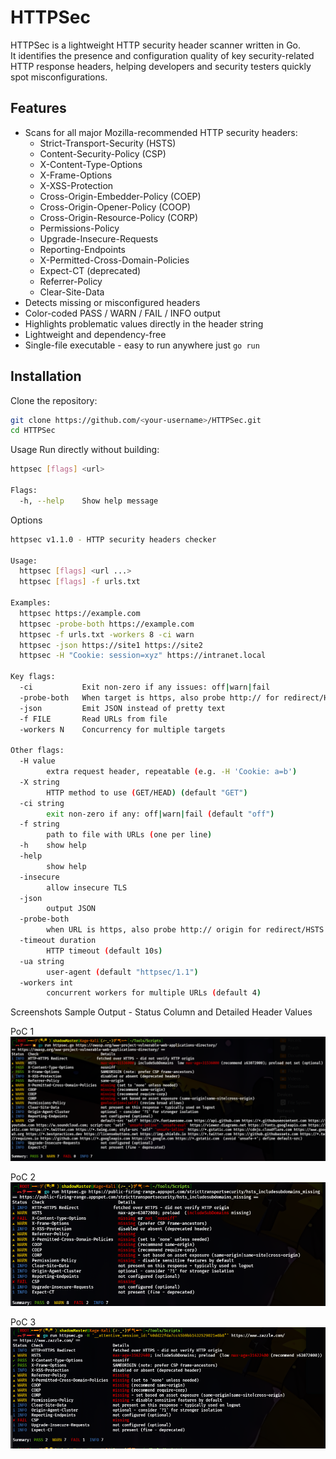 # HTTPSec

HTTPSec is a lightweight HTTP security header scanner written in Go.  
It identifies the presence and configuration quality of key security-related HTTP response headers, helping developers and security testers quickly spot misconfigurations.

## Features

- Scans for all major Mozilla-recommended HTTP security headers:
  - Strict-Transport-Security (HSTS)
  - Content-Security-Policy (CSP)
  - X-Content-Type-Options
  - X-Frame-Options
  - X-XSS-Protection
  - Cross-Origin-Embedder-Policy (COEP)
  - Cross-Origin-Opener-Policy (COOP)
  - Cross-Origin-Resource-Policy (CORP)
  - Permissions-Policy
  - Upgrade-Insecure-Requests
  - Reporting-Endpoints
  - X-Permitted-Cross-Domain-Policies
  - Expect-CT (deprecated)
  - Referrer-Policy
  - Clear-Site-Data
- Detects missing or misconfigured headers
- Color-coded PASS / WARN / FAIL / INFO output
- Highlights problematic values directly in the header string
- Lightweight and dependency-free
- Single-file executable - easy to run anywhere just `go run`

## Installation

Clone the repository:

```bash
git clone https://github.com/<your-username>/HTTPSec.git
cd HTTPSec
```

Usage
Run directly without building:

```bash
httpsec [flags] <url>

Flags:
  -h, --help    Show help message
```

Options

```bash
httpsec v1.1.0 - HTTP security headers checker

Usage:
  httpsec [flags] <url ...>
  httpsec [flags] -f urls.txt

Examples:
  httpsec https://example.com
  httpsec -probe-both https://example.com
  httpsec -f urls.txt -workers 8 -ci warn
  httpsec -json https://site1 https://site2
  httpsec -H "Cookie: session=xyz" https://intranet.local

Key flags:
  -ci           Exit non-zero if any issues: off|warn|fail
  -probe-both   When target is https, also probe http:// for redirect/HSTS
  -json         Emit JSON instead of pretty text
  -f FILE       Read URLs from file
  -workers N    Concurrency for multiple targets

Other flags:
  -H value
        extra request header, repeatable (e.g. -H 'Cookie: a=b')
  -X string
        HTTP method to use (GET/HEAD) (default "GET")
  -ci string
        exit non-zero if any: off|warn|fail (default "off")
  -f string
        path to file with URLs (one per line)
  -h    show help
  -help
        show help
  -insecure
        allow insecure TLS
  -json
        output JSON
  -probe-both
        when URL is https, also probe http:// origin for redirect/HSTS
  -timeout duration
        HTTP timeout (default 10s)
  -ua string
        user-agent (default "httpsec/1.1")
  -workers int
        concurrent workers for multiple URLs (default 4)

```

Screenshots
Sample Output - Status Column and Detailed Header Values

PoC 1
![Alt text](screenshots/1.png)

PoC 2
![Alt text](screenshots/2.png)

PoC 3
![Alt text](screenshots/3.png)

